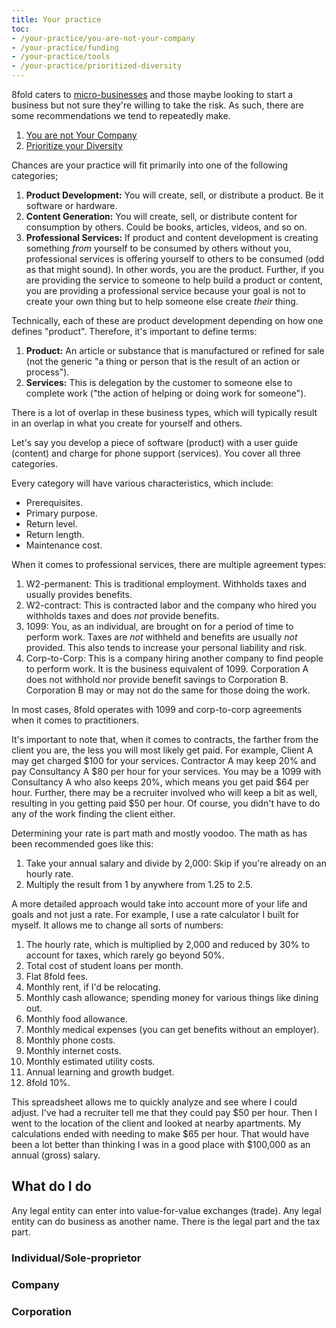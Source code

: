 ```yaml
---
title: Your practice
toc:
- /your-practice/you-are-not-your-company
- /your-practice/funding
- /your-practice/tools
- /your-practice/prioritized-diversity
---
```


8fold caters to [micro-businesses](https://en.wikipedia.org/wiki/Micro-enterprise) and those maybe looking to start a business but not sure they're willing to take the risk. As such, there are some recommendations we tend to repeatedly make.

1. [You are not Your Company](/the-outer-fold/practitioners/your-practice/you-are-not-your-company)
2. [Prioritize your Diversity](/the-outer-fold/practitioners/your-practice/prioritized-diversity)

Chances are your practice will fit primarily into one of the following categories;

1. **Product Development:** You will create, sell, or distribute a product. Be it software or hardware.
2. **Content Generation:** You will create, sell, or distribute content for consumption by others. Could be books, articles, videos, and so on.
3. **Professional Services:** If product and content development is creating something _from_ yourself to be consumed by others without you, professional services is offering yourself to others to be consumed \(odd as that might sound\). In other words, you are the product. Further, if you are providing the service to someone to help build a product or content, you are providing a professional service because your goal is not to create your own thing but to help someone else create _their_ thing.

Technically, each of these are product development depending on how one defines "product". Therefore, it's important to define terms:

1. **Product:** An article or substance that is manufactured or refined for sale (not the generic "a thing or person that is the result of an action or process").
2. **Services:** This is delegation by the customer to someone else to complete work ("the action of helping or doing work for someone").

There is a lot of overlap in these business types, which will typically result in an overlap in what you create for yourself and others.

Let's say you develop a piece of software (product) with a user guide (content) and charge for phone support (services). You cover all three categories.

Every category will have various characteristics, which include:

* Prerequisites.
* Primary purpose.
* Return level.
* Return length.
* Maintenance cost.

When it comes to professional services, there are multiple agreement types:

1. W2-permanent: This is traditional employment. Withholds taxes and usually provides benefits.
2. W2-contract: This is contracted labor and the company who hired you withholds taxes and does _not_ provide benefits.
3. 1099: You, as an individual, are brought on for a period of time to perform work. Taxes are _not_ withheld and benefits are usually _not_ provided. This also tends to increase your personal liability and risk.
4. Corp-to-Corp: This is a company hiring another company to find people to perform work. It is the business equivalent of 1099. Corporation A does not withhold nor provide benefit savings to Corporation B. Corporation B may or may not do the same for those doing the work.

In most cases, 8fold operates with 1099 and corp-to-corp agreements when it comes to practitioners.

It's important to note that, when it comes to contracts, the farther from the client you are, the less you will most likely get paid. For example, Client A may get charged $100 for your services. Contractor A may keep 20% and pay Consultancy A $80 per hour for your services. You may be a 1099 with Consultancy A who also keeps 20%, which means you get paid $64 per hour. Further, there may be a recruiter involved who will keep a bit as well, resulting in you getting paid $50 per hour. Of course, you didn't have to do any of the work finding the client either.

Determining your rate is part math and mostly voodoo. The math as has been recommended goes like this:

1. Take your annual salary and divide by 2,000: Skip if you're already on an hourly rate.
2. Multiply the result from 1 by anywhere from 1.25 to 2.5.

A more detailed approach would take into account more of your life and goals and not just a rate. For example, I use a rate calculator I built for myself. It allows me to change all sorts of numbers:

1. The hourly rate, which is multiplied by 2,000 and reduced by 30% to account for taxes, which rarely go beyond 50%.
2. Total cost of student loans per month.
3. Flat 8fold fees.
4. Monthly rent, if I'd be relocating.
5. Monthly cash allowance; spending money for various things like dining out.
6. Monthly food allowance.
7. Monthly medical expenses \(you can get benefits without an employer\).
8. Monthly phone costs.
9. Monthly internet costs.
10. Monthly estimated utility costs.
11. Annual learning and growth budget.
12. 8fold 10%.

This spreadsheet allows me to quickly analyze and see where I could adjust. I've had a recruiter tell me that they could pay $50 per hour. Then I went to the location of the client and looked at nearby apartments. My calculations ended with needing to make $65 per hour. That would have been a lot better than thinking I was in a good place with $100,000 as an annual \(gross\) salary.

## What do I do

Any legal entity can enter into value-for-value exchanges (trade). Any legal entity can do business as another name. There is the legal part and the tax part.

### Individual/Sole-proprietor
### Company
### Corporation